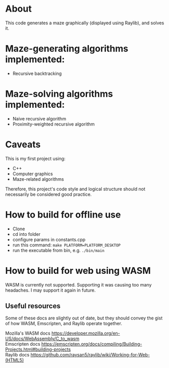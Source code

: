 # About
This code generates a maze graphically (displayed using Raylib), and solves it.

# Maze-generating algorithms implemented:
- Recursive backtracking

# Maze-solving algorithms implemented:
- Naive recursive algorithm
- Proximity-weighted recursive algorithm

# Caveats
This is my first project using: 
- C++
- Computer graphics
- Maze-related algorithms

Therefore, this project's code style and logical structure should not necessarily be considered good practice.

# How to build for offline use
- Clone
- cd into folder
- configure params in constants.cpp
- run this command: `make PLATFORM=PLATFORM_DESKTOP`
- run the executable from bin, e.g. `./bin/main`

# How to build for web using WASM

WASM is currently not supported. Supporting it was causing too many headaches. I may support it again in future. 

## Useful resources 
Some of these docs are slightly out of date, but they should convey the gist of how WASM, Emscripten, and Raylib operate together.

Mozilla's WASM docs https://developer.mozilla.org/en-US/docs/WebAssembly/C_to_wasm  
Emscripten docs https://emscripten.org/docs/compiling/Building-Projects.html#building-projects  
Raylib docs https://github.com/raysan5/raylib/wiki/Working-for-Web-(HTML5)

